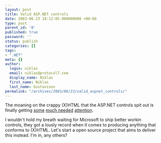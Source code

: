 ```yaml
---
layout: post
title: Valid ASP.NET controls
date: 2003-06-23 18:12:05.000000000 +00:00
type: post
parent_id: '0'
published: true
password: ''
status: publish
categories: []
tags:
- ".NET"
meta: {}
author:
  login: niklas
  email: niklas@protocol7.com
  display_name: Niklas
  first_name: Niklas
  last_name: Gustavsson
permalink: "/archives/2003/06/23/valid_aspnet_controls/"
---
```

The moaning on the crappy (X)HTML that the ASP.NET controls spit out is finally getting [some](http://www.zeldman.com/daily/0603b.shtml#dotnyet) [much needed](http://www.splorp.com/blog/archive/2003_06_01_archive.html#105604957243094752) [attention](http://www.asp.net/Forums/ShowPost.aspx?tabindex=1&PostID=34126).

I wouldn't hold my breath waiting for Microsoft to ship better workin controls, they got a lously record when it comes to producing anything that conforms to (X)HTML. Let's start a open source project that aims to deliver this instead. I'm in, any others?

